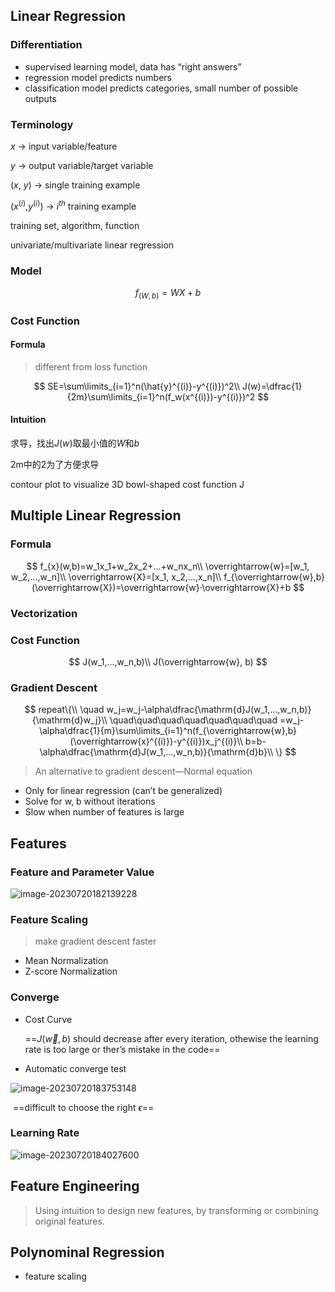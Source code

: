 ## Linear Regression

### Differentiation

* supervised learning model, data has “right answers”
* regression model predicts numbers
* classification model predicts categories, small number of possible outputs

### Terminology

$x$ -> input variable/feature

$y$ -> output variable/target variable

($x$, $y$) -> single training example

($x^{(i)}$,$y^{(i)}$) -> $i^{th}$ training example

training set, algorithm, function

univariate/multivariate linear regression

### Model

$$
f_{(W,b)}=WX+b
$$

### Cost Function

#### Formula

> different from loss function

$$
SE=\sum\limits_{i=1}^n(\hat{y}^{(i)}-y^{(i)})^2\\
J(w)=\dfrac{1}{2m}\sum\limits_{i=1}^n(f_w(x^{(i)})-y^{(i)})^2
$$

#### Intuition

求导，找出$J(w)$取最小值的$W$和$b$

2m中的2为了方便求导

contour plot to visualize 3D bowl-shaped cost function J

## Multiple Linear Regression

### Formula

$$
f_{x}(w,b)=w_1x_1+w_2x_2+...+w_nx_n\\
\overrightarrow{w}=[w_1, w_2,...,w_n]\\
\overrightarrow{X}=[x_1, x_2,...,x_n]\\
f_{\overrightarrow{w},b}(\overrightarrow{X})=\overrightarrow{w}·\overrightarrow{X}+b
$$

### Vectorization

### Cost Function

$$
J(w_1,...,w_n,b)\\
J(\overrightarrow{w}, b)
$$

### Gradient Descent

$$
repeat\{\\
\quad w_j=w_j-\alpha\dfrac{\mathrm{d}J(w_1,...,w_n,b)}{\mathrm{d}w_j}\\
\quad\quad\quad\quad\quad\quad\quad =w_j-\alpha\dfrac{1}{m}\sum\limits_{i=1}^n(f_{\overrightarrow{w},b}(\overrightarrow{x}^{(i)})-y^{(i)})x_j^{(i)}\\
b=b-\alpha\dfrac{\mathrm{d}J(w_1,...,w_n,b)}{\mathrm{d}b}\\
\}
$$

> An alternative to gradient descent—Normal equation

* Only for linear regression (can’t be generalized)
* Solve for w, b without iterations
* Slow when number of features is large

## Features

### Feature and Parameter Value

![image-20230720182139228](C:/Users/Lenovo/AppData/Roaming/Typora/typora-user-images/image-20230720182139228.png)

### Feature Scaling

> make gradient descent faster

* Mean Normalization
* Z-score Normalization

### Converge

* Cost Curve

	==$J(\overrightarrow{w},b)$ should decrease after every iteration,  othewise the learning rate is too large or ther’s mistake in the code==

* Automatic converge test

![image-20230720183753148](C:/Users/Lenovo/AppData/Roaming/Typora/typora-user-images/image-20230720183753148.png)

​		==difficult to choose the right $\epsilon$==

### Learning Rate

![image-20230720184027600](C:/Users/Lenovo/AppData/Roaming/Typora/typora-user-images/image-20230720184027600.png)

## Feature Engineering

> Using intuition to design new features, by transforming or combining original features.

## Polynominal Regression

* feature scaling